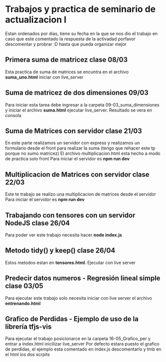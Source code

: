# Trabajos y practica de seminario de actualizacion I
Estan ordenados por dias, tiene su fecha en la que se nos dio el trabajo en caso que este comentado la respuesta de la activadad porfavor descomentar y probrar :D hasta que pueda organizar mejor

## Primera suma de matricez clase 08/03
Esta practica de suma de matrices se encuntra en el archivo **suma_uno.html** iniciar con live_server

## Suma de matricez de dos dimensiones 09/03
Para iniciar esta tarea debe ingresar a la carpeta 09-03_suma_dimensiones y iniciar el archivo **suma.html** ejecutar live_server. Resultado se vera en consola

## Suma de Matrices con servidor clase 21/03
En este parte realizamos un servidor con express y realizamos un formulario desde el front para realizar la suma (tengo que rehacer este tp porque no sumo matricez)
El archivo multiplicacion.html esta hecho a modo de practica solo front
Para iniciar el servidor es **npm run dev**

## Multiplicacion de Matrices con servidor clase 22/03
Este te trabajo se realizo una multiplicacion de matrices desde el servidor
Para iniciar el servidor es **npm run dev**

## Trabajando con tensores con un servidor NodeJS clase 26/04
Para poder ver este trabajo necesita hacer **node index.js**

## Metodo tidy() y keep() clase 26/04
Estos metodos estan en **tensores.html**. Ejecutar con live server

## Predecir datos numeros - Regresión lineal simple clase 03/05
Para ejecutar este trabajo solo necesita iniciar con live server el archivo **entrenando.html**

## Grafico de Perdidas - Ejemplo de uso de la librería tfjs-vis
Para ejecutar el trabajo posicionarce en la carpeta 16-05_Grafico_per y entrar a index.html inicilizar live_server
Por defecto estara puesto el grafico de perdidas, el ejemplo esta comentado en index.js descomentarlo y tmb en el html los dos scrpits 
